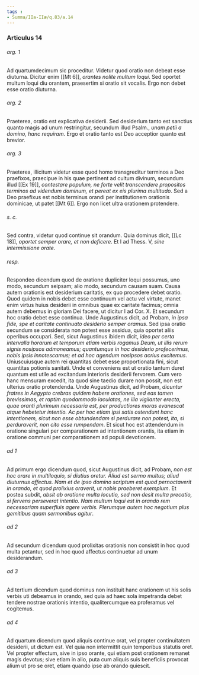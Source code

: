 ```yaml
---
tags : 
- Summa/IIa-IIæ/q.83/a.14
---
```


### Articulus 14

###### arg. 1
Ad quartumdecimum sic proceditur. Videtur quod oratio non debeat esse diuturna. Dicitur enim [[Mt 6]], *orantes nolite multum loqui*. Sed oportet multum loqui diu orantem, praesertim si oratio sit vocalis. Ergo non debet esse oratio diuturna.

###### arg. 2
Praeterea, oratio est explicativa desiderii. Sed desiderium tanto est sanctius quanto magis ad unum restringitur, secundum illud Psalm., *unam petii a domino, hanc requiram*. Ergo et oratio tanto est Deo acceptior quanto est brevior.

###### arg. 3
Praeterea, illicitum videtur esse quod homo transgreditur terminos a Deo praefixos, praecipue in his quae pertinent ad cultum divinum, secundum illud [[Ex 19]], *contestare populum, ne forte velit transcendere propositos terminos ad videndum dominum, et pereat ex eis plurima multitudo*. Sed a Deo praefixus est nobis terminus orandi per institutionem orationis dominicae, ut patet [[Mt 6]]. Ergo non licet ultra orationem protendere.

###### s. c.
Sed contra, videtur quod continue sit orandum. Quia dominus dicit, [[Lc 18]], *oportet semper orare, et non deficere*. Et I ad Thess. V, *sine intermissione orate*.

###### resp.
Respondeo dicendum quod de oratione dupliciter loqui possumus, uno modo, secundum seipsam; alio modo, secundum causam suam. Causa autem orationis est desiderium caritatis, ex quo procedere debet oratio. Quod quidem in nobis debet esse continuum vel actu vel virtute, manet enim virtus huius desiderii in omnibus quae ex caritate facimus; omnia autem debemus in gloriam Dei facere, ut dicitur I ad Cor. X. Et secundum hoc oratio debet esse continua. Unde Augustinus dicit, ad Probam, *in ipsa fide, spe et caritate continuato desiderio semper oramus*. Sed ipsa oratio secundum se considerata non potest esse assidua, quia oportet aliis operibus occupari. Sed, sicut Augustinus ibidem dicit, *ideo per certa intervalla horarum et temporum etiam verbis rogamus Deum, ut illis rerum signis nosipsos admoneamus; quantumque in hoc desiderio profecerimus, nobis ipsis innotescamus; et ad hoc agendum nosipsos acrius excitemus*. Uniuscuiusque autem rei quantitas debet esse proportionata fini, sicut quantitas potionis sanitati. Unde et conveniens est ut oratio tantum duret quantum est utile ad excitandum interioris desiderii fervorem. Cum vero hanc mensuram excedit, ita quod sine taedio durare non possit, non est ulterius oratio protendenda. Unde Augustinus dicit, ad Probam, *dicuntur fratres in Aegypto crebras quidem habere orationes, sed eas tamen brevissimas, et raptim quodammodo iaculatas, ne illa vigilanter erecta, quae oranti plurimum necessaria est, per productiores moras evanescat atque hebetetur intentio. Ac per hoc etiam ipsi satis ostendunt hanc intentionem, sicut non esse obtundendam si perdurare non potest, ita, si perduraverit, non cito esse rumpendam*. Et sicut hoc est attendendum in oratione singulari per comparationem ad intentionem orantis, ita etiam in oratione communi per comparationem ad populi devotionem.

###### ad 1
Ad primum ergo dicendum quod, sicut Augustinus dicit, ad Probam, *non est hoc orare in multiloquio, si diutius oretur. Aliud est sermo multus; aliud diuturnus affectus. Nam et de ipso domino scriptum est quod pernoctaverit in orando, et quod prolixius oraverit, ut nobis praeberet exemplum*. Et postea subdit, *absit ab oratione multa locutio, sed non desit multa precatio, si fervens perseverat intentio. Nam multum loqui est in orando rem necessariam superfluis agere verbis. Plerumque autem hoc negotium plus gemitibus quam sermonibus agitur*.

###### ad 2
Ad secundum dicendum quod prolixitas orationis non consistit in hoc quod multa petantur, sed in hoc quod affectus continuetur ad unum desiderandum.

###### ad 3
Ad tertium dicendum quod dominus non instituit hanc orationem ut his solis verbis uti debeamus in orando, sed quia ad haec sola impetranda debet tendere nostrae orationis intentio, qualitercumque ea proferamus vel cogitemus.

###### ad 4
Ad quartum dicendum quod aliquis continue orat, vel propter continuitatem desiderii, ut dictum est. Vel quia non intermittit quin temporibus statutis oret. Vel propter effectum, sive in ipso orante, qui etiam post orationem remanet magis devotus; sive etiam in alio, puta cum aliquis suis beneficiis provocat alium ut pro se oret, etiam quando ipse ab orando quiescit.

